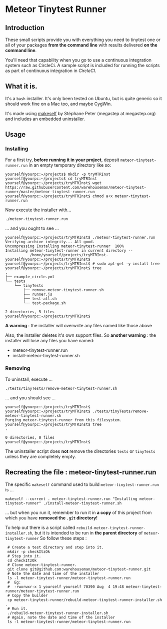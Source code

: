 # Meteor Tinytest Runner

## Introduction
These small scripts provide you with everything you need to tinytest one or all of your packages **from the command line** with results delivered **on the command line**.

You'll need that capability when you go to use a continuous integration system such as CircleCi.  A sample script is included for running the scripts as part of continuous integration in *CircleCI*.

## What it is.
It's a ```bash``` installer.  It's only been tested on Ubuntu, but is quite generic so it should work fine on a Mac too, and maybe CygWin.

It's made using [makeself](http://stephanepeter.com/makeself/) by Stéphane Peter (megastep at megastep.org) and includes an embedded uninstaller.

## Usage
### Installing
For a first try, **before running it in your project**, deposit ```meteor-tinytest-runner.run``` in an empty temporary directory like so:

    yourself@yourpc:~/projects$ mkdir -p tryMTRInst
    yourself@yourpc:~/projects$ cd tryMTRInst
    yourself@yourpc:~/projects/tryMTRInst$ wget https://raw.githubusercontent.com/warehouseman/meteor-tinytest-runner/master/meteor-tinytest-runner.run
    yourself@yourpc:~/projects/tryMTRInst$ chmod a+x meteor-tinytest-runner.run


Now execute the installer with...

    ./meteor-tinytest-runner.run


... and you ought to see ...

    yourself@yourpc:~/projects/tryMTRInst$ ./meteor-tinytest-runner.run
    Verifying archive integrity... All good.
    Uncompressing Installing meteor-tinytest-runner  100%
    Installing meteor-tinytest-runner in current directory --
               /home/yourself/projects/tryMTRInst.
    yourself@yourpc:~/projects/tryMTRInst$
    yourself@yourpc:~/projects/tryMTRInst$ # sudo apt-get -y install tree
    yourself@yourpc:~/projects/tryMTRInst$ tree
    .
    ├── example_circle.yml
    └── tests
        └── tinyTests
            ├── remove-meteor-tinytest-runner.sh
            ├── runner.js
            ├── test-all.sh
            └── test-package.sh

    2 directories, 5 files
    yourself@yourpc:~/projects/tryMTRInst$

**A warning** : the installer will overwrite any files named like those above

Also, the installer deletes it's own support files.
So **another warning** : the installer will lose any files you have named:

- meteor-tinytest-runner.run
- install-meteor-tinytest-runner.sh


### Removing
To uninstall, execute ...

    ./tests/tinyTests/remove-meteor-tinytest-runner.sh

... and you should see ...

    yourself@yourpc:~/projects/tryMTRInst$
    yourself@yourpc:~/projects/tryMTRInst$ ./tests/tinyTests/remove-meteor-tinytest-runner.sh
    Purging meteor-tinytest-runner from this filesystem.
    yourself@yourpc:~/projects/tryMTRInst$ tree
    .
    
    0 directories, 0 files
    yourself@yourpc:~/projects/tryMTRInst$

The uninstaller script does **not** remove the directories ```tests``` or ```tinyTests``` unless they are completely empty.

## Recreating the file : meteor-tinytest-runner.run
The specific ```makeself``` command used to build ```meteor-tinytest-runner.run``` is  ...

    makeself --current . meteor-tinytest-runner.run "Installing meteor-tinytest-runner" ./install-meteor-tinytest-runner.sh

... but when you run it, remember to run it in **a copy** of this project from which you have **removed the ```.git``` directory!**

To help out there is a script called ```rebuild-meteor-tinytest-runner-installer.sh```, but it is intended to be run in **the parent directory** of ```meteor-tinytest-runner``` So follow these steps :

     # Create a test directory and step into it.
     mkdir -p checkItzOk
     # Step into it.
     cd checkItzOk
     # Clone meteor-tinytest-runner.
     git clone git@github.com:warehouseman/meteor-tinytest-runner.git
     # Note the date and time of the installer
     ls -l meteor-tinytest-runner/meteor-tinytest-runner.run
     #  Eg:
     #  -rwxrwxr-x 1 yourself yourself 70390 Aug  4 19:48 meteor-tinytest-runner/meteor-tinytest-runner.run
     # Copy the builder
     cp meteor-tinytest-runner/rebuild-meteor-tinytest-runner-installer.sh .
     # Run it.
     ./rebuild-meteor-tinytest-runner-installer.sh
     # Again, note the date and time of the installer
     ls -l meteor-tinytest-runner/meteor-tinytest-runner.run
